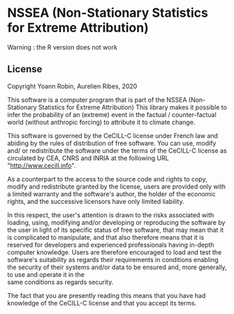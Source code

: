 # NSSEA (Non-Stationary Statistics for Extreme Attribution)

Warning : the R version does not work

## License

Copyright Yoann Robin, Aurelien Ribes, 2020

This software is a computer program that is part of the NSSEA
(Non-Stationary Statistics for Extreme Attribution) This library makes it
possible to infer the probability of an (extreme) event in the factual /
counter-factual world (without anthropic forcing) to attribute it to climate
change.

This software is governed by the CeCILL-C license under French law and
abiding by the rules of distribution of free software.  You can  use,
modify and/ or redistribute the software under the terms of the CeCILL-C
license as circulated by CEA, CNRS and INRIA at the following URL
"http://www.cecill.info".

As a counterpart to the access to the source code and  rights to copy,
modify and redistribute granted by the license, users are provided only
with a limited warranty  and the software's author,  the holder of the
economic rights,  and the successive licensors  have only  limited
liability.

In this respect, the user's attention is drawn to the risks associated
with loading,  using,  modifying and/or developing or reproducing the 
software by the user in light of its specific status of free software,
that may mean  that it is complicated to manipulate,  and  that  also 
therefore means  that it is reserved for developers  and  experienced 
professionals having in-depth computer knowledge. Users are therefore 
encouraged to load and test the software's suitability as regards their 
requirements in conditions enabling the security of their systems and/or
data to be ensured and,  more generally, to use and operate it in the   
same conditions as regards security.                                    

The fact that you are presently reading this means that you have had
knowledge of the CeCILL-C license and that you accept its terms.    


